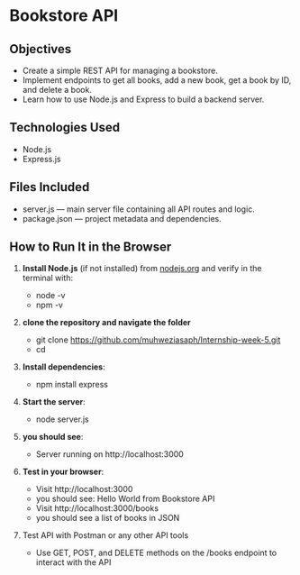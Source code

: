 # Bookstore API
## Objectives  
- Create a simple REST API for managing a bookstore.  
- Implement endpoints to get all books, add a new book, get a book by ID, and delete a book.  
- Learn how to use Node.js and Express to build a backend server.  
## Technologies Used  
- Node.js  
- Express.js  
## Files Included  
- server.js — main server file containing all API routes and logic.  
- package.json — project metadata and dependencies.  
## How to Run It in the Browser  
1. **Install Node.js** (if not installed) from [nodejs.org](https://nodejs.org) and verify in the terminal with:  
   - node -v
   - npm -v

2. **clone the repository and navigate the folder**
   - git clone https://github.com/muhweziasaph/Internship-week-5.git
   - cd 
4. **Install dependencies**:
   - npm install express
5. **Start the server**:
   - node server.js
6. **you should see**:
   - Server running on http://localhost:3000
7. **Test in your browser**:
   - Visit http://localhost:3000
   - you should see:
Hello World from Bookstore API
   - Visit http://localhost:3000/books
   - you should see a list of books in JSON
8. Test API with  Postman or any other API tools 
   - Use GET, POST, and DELETE methods on the /books endpoint to interact with the API

